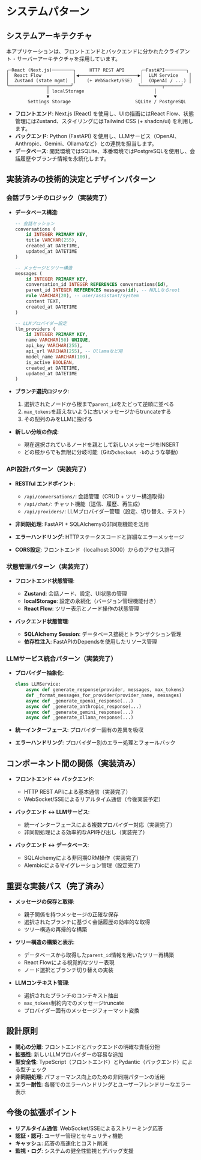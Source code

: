 # システムパターン

## システムアーキテクチャ

本アプリケーションは、フロントエンドとバックエンドに分かれたクライアント・サーバーアーキテクチャを採用しています。

```
╭─React (Next.js)────────╮     HTTP REST API      ╭─FastAPI────────╮
│  React Flow            │◀──────────────────────▶│  LLM Service    │
│  Zustand (state mgmt)  │    (+ WebSocket/SSE)   │  (OpenAI / ...) │
╰──────────────┬────────╯                        ╰────────┬──────╯
               │ localStorage                          │
               ▼                                       ▼
        Settings Storage                        SQLite / PostgreSQL
```

*   **フロントエンド**: Next.js (React) を使用し、UIの描画にはReact Flow、状態管理にはZustand、スタイリングにはTailwind CSS (+ shadcn/ui) を利用します。
*   **バックエンド**: Python (FastAPI) を使用し、LLMサービス（OpenAI、Anthropic、Gemini、Ollamaなど）との連携を担当します。
*   **データベース**: 開発環境ではSQLite、本番環境ではPostgreSQLを使用し、会話履歴やブランチ情報を永続化します。

## 実装済みの技術的決定とデザインパターン

### 会話ブランチのロジック（実装完了）

*   **データベース構造**:
    ```sql
    -- 会話セッション
    conversations (
        id INTEGER PRIMARY KEY,
        title VARCHAR(255),
        created_at DATETIME,
        updated_at DATETIME
    )
    
    -- メッセージとツリー構造
    messages (
        id INTEGER PRIMARY KEY,
        conversation_id INTEGER REFERENCES conversations(id),
        parent_id INTEGER REFERENCES messages(id), -- NULLならroot
        role VARCHAR(20), -- user/assistant/system
        content TEXT,
        created_at DATETIME
    )
    
    -- LLMプロバイダー設定
    llm_providers (
        id INTEGER PRIMARY KEY,
        name VARCHAR(50) UNIQUE,
        api_key VARCHAR(255),
        api_url VARCHAR(255), -- Ollamaなど用
        model_name VARCHAR(100),
        is_active BOOLEAN,
        created_at DATETIME,
        updated_at DATETIME
    )
    ```

*   **ブランチ選択ロジック**:
    1. 選択されたノードから根まで`parent_id`をたどって逆順に並べる
    2. `max_tokens`を超えないように古いメッセージからtruncateする
    3. その配列のみをLLMに投げる

*   **新しい分岐の作成**:
    - 現在選択されているノードを親として新しいメッセージをINSERT
    - どの枝からでも無限に分岐可能（Gitの`checkout -b`のような挙動）

### API設計パターン（実装完了）

*   **RESTful エンドポイント**:
    - `/api/conversations/`: 会話管理（CRUD + ツリー構造取得）
    - `/api/chat/`: チャット機能（送信、履歴、再生成）
    - `/api/providers/`: LLMプロバイダー管理（設定、切り替え、テスト）

*   **非同期処理**: FastAPI + SQLAlchemyの非同期機能を活用
*   **エラーハンドリング**: HTTPステータスコードと詳細なエラーメッセージ
*   **CORS設定**: フロントエンド（localhost:3000）からのアクセス許可

### 状態管理パターン（実装完了）

*   **フロントエンド状態管理**:
    - **Zustand**: 会話ノード、設定、UI状態の管理
    - **localStorage**: 設定の永続化（バージョン管理機能付き）
    - **React Flow**: ツリー表示とノード操作の状態管理

*   **バックエンド状態管理**:
    - **SQLAlchemy Session**: データベース接続とトランザクション管理
    - **依存性注入**: FastAPIのDependsを使用したリソース管理

### LLMサービス統合パターン（実装完了）

*   **プロバイダー抽象化**:
    ```python
    class LLMService:
        async def generate_response(provider, messages, max_tokens)
        def _format_messages_for_provider(provider_name, messages)
        async def _generate_openai_response(...)
        async def _generate_anthropic_response(...)
        async def _generate_gemini_response(...)
        async def _generate_ollama_response(...)
    ```

*   **統一インターフェース**: プロバイダー固有の差異を吸収
*   **エラーハンドリング**: プロバイダー別のエラー処理とフォールバック

## コンポーネント間の関係（実装済み）

*   **フロントエンド ↔ バックエンド**: 
    - HTTP REST APIによる基本通信（実装完了）
    - WebSocket/SSEによるリアルタイム通信（今後実装予定）

*   **バックエンド ↔ LLMサービス**: 
    - 統一インターフェースによる複数プロバイダー対応（実装完了）
    - 非同期処理による効率的なAPI呼び出し（実装完了）

*   **バックエンド ↔ データベース**: 
    - SQLAlchemyによる非同期ORM操作（実装完了）
    - Alembicによるマイグレーション管理（設定完了）

## 重要な実装パス（完了済み）

*   **メッセージの保存と取得**: 
    - 親子関係を持つメッセージの正確な保存
    - 選択されたブランチに基づく会話履歴の効率的な取得
    - ツリー構造の再帰的な構築

*   **ツリー構造の構築と表示**: 
    - データベースから取得した`parent_id`情報を用いたツリー再構築
    - React Flowによる視覚的なツリー表現
    - ノード選択とブランチ切り替えの実装

*   **LLMコンテキスト管理**: 
    - 選択されたブランチのコンテキスト抽出
    - `max_tokens`制約内でのメッセージtruncate
    - プロバイダー固有のメッセージフォーマット変換

## 設計原則

*   **関心の分離**: フロントエンドとバックエンドの明確な責任分担
*   **拡張性**: 新しいLLMプロバイダーの容易な追加
*   **型安全性**: TypeScript（フロントエンド）とPydantic（バックエンド）による型チェック
*   **非同期処理**: パフォーマンス向上のための非同期パターンの活用
*   **エラー耐性**: 各層でのエラーハンドリングとユーザーフレンドリーなエラー表示

## 今後の拡張ポイント

*   **リアルタイム通信**: WebSocket/SSEによるストリーミング応答
*   **認証・認可**: ユーザー管理とセキュリティ機能
*   **キャッシュ**: 応答の高速化とコスト削減
*   **監視・ログ**: システムの健全性監視とデバッグ支援
